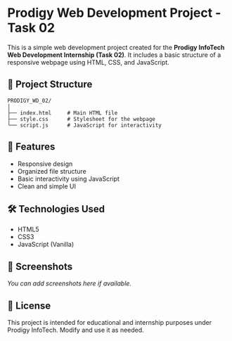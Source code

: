 
# Prodigy Web Development Project - Task 02

This is a simple web development project created for the **Prodigy InfoTech Web Development Internship (Task 02)**. It includes a basic structure of a responsive webpage using HTML, CSS, and JavaScript.

## 📁 Project Structure

```
PRODIGY_WD_02/
│
├── index.html     # Main HTML file
├── style.css      # Stylesheet for the webpage
└── script.js      # JavaScript for interactivity
```

## 🚀 Features

- Responsive design
- Organized file structure
- Basic interactivity using JavaScript
- Clean and simple UI

## 🛠️ Technologies Used

- HTML5
- CSS3
- JavaScript (Vanilla)

## 📸 Screenshots

*You can add screenshots here if available.*

## 📄 License

This project is intended for educational and internship purposes under Prodigy InfoTech. Modify and use it as needed.
